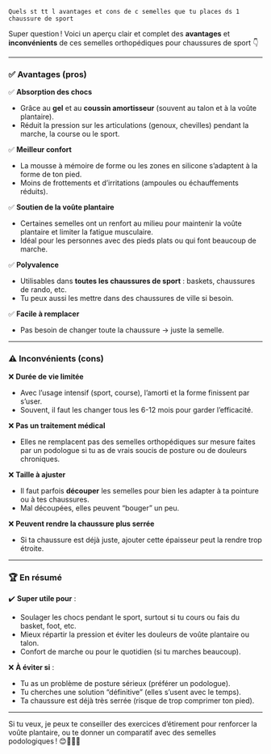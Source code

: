 ```
Quels st tt l avantages et cons de c semelles que tu places ds 1 chaussure de sport 
```

Super question ! Voici un aperçu clair et complet des **avantages** et **inconvénients** de ces semelles orthopédiques pour chaussures de sport 👇

------

### ✅ **Avantages (pros)**

✅ **Absorption des chocs**

- Grâce au **gel** et au **coussin amortisseur** (souvent au talon et à la voûte plantaire).
- Réduit la pression sur les articulations (genoux, chevilles) pendant la marche, la course ou le sport.

✅ **Meilleur confort**

- La mousse à mémoire de forme ou les zones en silicone s’adaptent à la forme de ton pied.
- Moins de frottements et d’irritations (ampoules ou échauffements réduits).

✅ **Soutien de la voûte plantaire**

- Certaines semelles ont un renfort au milieu pour maintenir la voûte plantaire et limiter la fatigue musculaire.
- Idéal pour les personnes avec des pieds plats ou qui font beaucoup de marche.

✅ **Polyvalence**

- Utilisables dans **toutes les chaussures de sport** : baskets, chaussures de rando, etc.
- Tu peux aussi les mettre dans des chaussures de ville si besoin.

✅ **Facile à remplacer**

- Pas besoin de changer toute la chaussure → juste la semelle.

------

### ⚠️ **Inconvénients (cons)**

❌ **Durée de vie limitée**

- Avec l’usage intensif (sport, course), l’amorti et la forme finissent par s’user.
- Souvent, il faut les changer tous les 6-12 mois pour garder l’efficacité.

❌ **Pas un traitement médical**

- Elles ne remplacent pas des semelles orthopédiques sur mesure faites par un podologue si tu as de vrais soucis de posture ou de douleurs chroniques.

❌ **Taille à ajuster**

- Il faut parfois **découper** les semelles pour bien les adapter à ta pointure ou à tes chaussures.
- Mal découpées, elles peuvent “bouger” un peu.

❌ **Peuvent rendre la chaussure plus serrée**

- Si ta chaussure est déjà juste, ajouter cette épaisseur peut la rendre trop étroite.

------

### 🏆 **En résumé**

✔️ **Super utile pour** :

- Soulager les chocs pendant le sport, surtout si tu cours ou fais du basket, foot, etc.
- Mieux répartir la pression et éviter les douleurs de voûte plantaire ou talon.
- Confort de marche ou pour le quotidien (si tu marches beaucoup).

❌ **À éviter si** :

- Tu as un problème de posture sérieux (préférer un podologue).
- Tu cherches une solution “définitive” (elles s’usent avec le temps).
- Ta chaussure est déjà très serrée (risque de trop comprimer ton pied).

------

Si tu veux, je peux te conseiller des exercices d’étirement pour renforcer la voûte plantaire, ou te donner un comparatif avec des semelles podologiques ! 😊🏃‍♂️✨